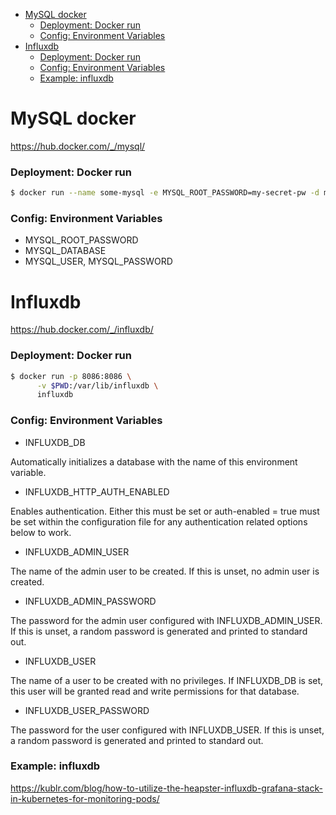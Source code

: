 <!-- MarkdownTOC -->

- [MySQL docker](#mysql-docker)
  - [Deployment: Docker run](#deployment-docker-run)
  - [Config: Environment Variables](#config-environment-variables)
- [Influxdb](#influxdb)
  - [Deployment: Docker run](#deployment-docker-run-1)
  - [Config: Environment Variables](#config-environment-variables-1)
  - [Example: influxdb](#example-influxdb)

<!-- /MarkdownTOC -->


# MySQL docker
https://hub.docker.com/_/mysql/

### Deployment: Docker run

```sh
$ docker run --name some-mysql -e MYSQL_ROOT_PASSWORD=my-secret-pw -d mysql:tag
```

### Config: Environment Variables

* MYSQL_ROOT_PASSWORD
* MYSQL_DATABASE
* MYSQL_USER, MYSQL_PASSWORD


# Influxdb

https://hub.docker.com/_/influxdb/

### Deployment: Docker run

```sh
$ docker run -p 8086:8086 \
      -v $PWD:/var/lib/influxdb \
      influxdb
```

### Config: Environment Variables

* INFLUXDB_DB

Automatically initializes a database with the name of this environment variable.

* INFLUXDB_HTTP_AUTH_ENABLED

Enables authentication. Either this must be set or auth-enabled = true must be set within the configuration file for any authentication related options below to work.

* INFLUXDB_ADMIN_USER

The name of the admin user to be created. If this is unset, no admin user is created.

* INFLUXDB_ADMIN_PASSWORD

The password for the admin user configured with INFLUXDB_ADMIN_USER. If this is unset, a random password is generated and printed to standard out.

* INFLUXDB_USER

The name of a user to be created with no privileges. If INFLUXDB_DB is set, this user will be granted read and write permissions for that database.

* INFLUXDB_USER_PASSWORD

The password for the user configured with INFLUXDB_USER. If this is unset, a random password is generated and printed to standard out.


### Example: influxdb
https://kublr.com/blog/how-to-utilize-the-heapster-influxdb-grafana-stack-in-kubernetes-for-monitoring-pods/
